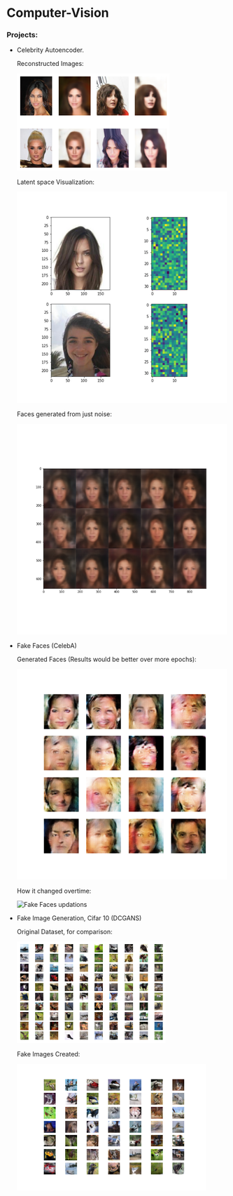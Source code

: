 # Computer-Vision

### Projects:

- Celebrity Autoencoder.

  Reconstructed Images:
  
  ![Recontructed Images](celabrity_autoencoder/Fig003.png)

  Latent space Visualization:
  
  ![Latent space representation Visualization](celabrity_autoencoder/Fig_001.png)
  
  Faces generated from just noise:
  
  ![Faces from noise](celabrity_autoencoder/Fig_002.png)
  

- Fake Faces (CelebA)

  Generated Faces (Results would be better over more epochs):
  
  ![Fake Faces](celeb_gans/image_at_epoch_0300.png)
  
  How it changed overtime:
  
  ![Fake Faces updations](celeb_gans/dcgan.gif)

  
- Fake Image Generation, Cifar 10 (DCGANS)

  Original Dataset, for comparison: 
  
  ![Original Images](cifar_gans/cifar10.png)
  
  Fake Images Created:
  
   ![Original Images](cifar_gans/generated_plot_e191.png)
